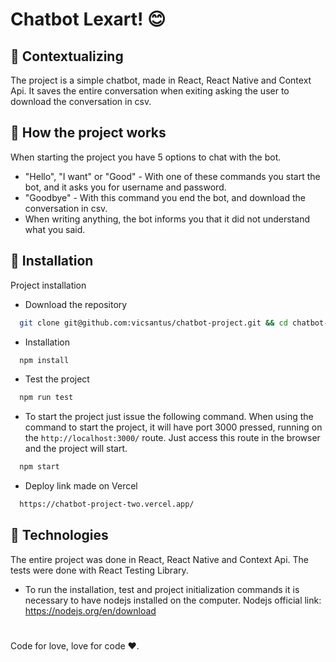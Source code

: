 # Chatbot Lexart! 😊

## 🤔 Contextualizing

The project is a simple chatbot, made in React, React Native and Context Api. It saves the entire conversation when exiting asking the user to download the conversation in csv.

## 🤖 How the project works

When starting the project you have 5 options to chat with the bot.
- "Hello", "I want" or "Good" - With one of these commands you start the bot, and it asks you for username and password.
- "Goodbye" - With this command you end the bot, and download the conversation in csv.
- When writing anything, the bot informs you that it did not understand what you said.


## 🦾 Installation

Project installation

- Download the repository
```bash
  git clone git@github.com:vicsantus/chatbot-project.git && cd chatbot-project
```
- Installation
```bash
  npm install
```
- Test the project
```bash
  npm run test
```
- To start the project just issue the following command. When using the command to start the project, it will have port 3000 pressed, running on the `http://localhost:3000/` route. Just access this route in the browser and the project will start.
```bash
  npm start
```
- Deploy link made on Vercel
```bash
  https://chatbot-project-two.vercel.app/
```

## 🦿 Technologies

The entire project was done in React, React Native and Context Api. The tests were done with React Testing Library.

- To run the installation, test and project initialization commands it is necessary to have nodejs installed on the computer. Nodejs official link: https://nodejs.org/en/download

#
Code for love, love for code ♥️.